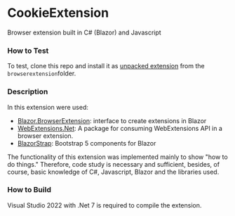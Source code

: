# CookieExtension

Browser extension built in C# (Blazor) and Javascript

### How to Test

To test, clone this repo and install it as <u>unpacked extension</u> from the `browserextension`folder.

### Description

In this extension were used:  

- [Blazor.BrowserExtension](https://github.com/mingyaulee/Blazor.BrowserExtension): interface to create extensions in Blazor
- [WebExtensions.Net](https://github.com/mingyaulee/WebExtensions.Net): A package for consuming WebExtensions API in a browser extension.
- [BlazorStrap](https://blazorstrap.io): Bootstrap 5 components for Blazor

The functionality of this extension was implemented mainly to show "how to do things." Therefore, code study is necessary and sufficient, besides, of course, basic knowledge of C#, Javascript, Blazor and the libraries used.

### How to Build

Visual Studio 2022 with .Net 7 is required to compile the extension.
